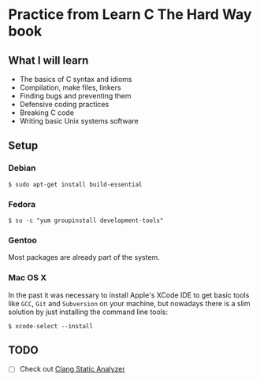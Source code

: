 # Practice from Learn C The Hard Way book

## What I will learn

* The basics of C syntax and idioms
* Compilation, make files, linkers
* Finding bugs and preventing them
* Defensive coding practices
* Breaking C code
* Writing basic Unix systems software

## Setup

### Debian

    $ sudo apt-get install build-essential

### Fedora

    $ su -c "yum groupinstall development-tools"

### Gentoo

Most packages are already part of the system.

### Mac OS X

In the past it was necessary to install Apple's XCode IDE to get basic tools
like `GCC`, `Git` and `Subversion` on your machine, but nowadays there is a slim
solution by just installing the command line tools:

    $ xcode-select --install

## TODO

- [ ] Check out [Clang Static Analyzer](http://clang-analyzer.llvm.org/)
